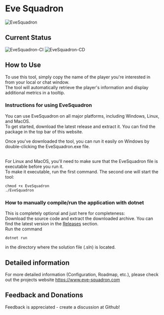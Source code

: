 # Eve Squadron
![EveSquadron](https://github.com/erythana/EveSquadron/assets/42657063/93a5373e-7204-4411-ba5f-c4ceaa640679)

## Current Status
![EveSquadron-CI](https://github.com/erythana/EveSquadron/actions/workflows/EveSquadron-CI.yml/badge.svg)
![EveSquadron-CD](https://github.com/erythana/EveSquadron/actions/workflows/EveSquadron-CD.yml/badge.svg)
<br />

## How to Use

To use this tool, simply copy the name of the player you're interested in from your local or chat window.<br />
The tool will automatically retrieve the player's information and display additional metrics in a tooltip.

### Instructions for using EveSquadron

You can use EveSquadron on all major platforms, including Windows, Linux, and MacOS.<br />
To get started, download the latest release and extract it. You can find the package in the top bar of this website.

Once you've downloaded the tool, you can run it easily on Windows by double-clicking the EveSquadron.exe file.

<br />
For Linux and MacOS, you'll need to make sure that the EveSquadron file is executable before you run it.<br />
To make it executable, run the first command. The second one will start the tool:

```
chmod +x EveSquadron
./EveSquadron
```

### How to manually compile/run the application with dotnet
This is completely optional and just here for completeness:<br />
Download the source code and extract the downloaded archive. You can find the latest version in the [Releases](https://github.com/erythana/EveSquadron/releases) section.<br />
Run the command<br />
```
dotnet run
```
in the directory where the solution file (.sln) is located.

## Detailed information
For more detailed information (Configuration, Roadmap, etc.), please check out the projects website https://www.eve-squadron.com

## Feedback and Donations
Feedback is appreciated - create a discussion at Github!
